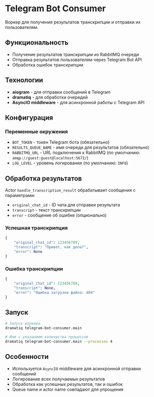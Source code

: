 # Telegram Bot Consumer

Воркер для получения результатов транскрипции и отправки их пользователям.

## Функциональность

- Получение результатов транскрипции из RabbitMQ очереди
- Отправка результатов пользователям через Telegram Bot API
- Обработка ошибок транскрипции

## Технологии

- **aiogram** - для отправки сообщений в Telegram
- **dramatiq** - для обработки очередей
- **AsyncIO middleware** - для асинхронной работы с Telegram API

## Конфигурация

### Переменные окружения

- `BOT_TOKEN` - токен Telegram бота (обязательно)
- `RESULTS_QUEUE_NAME` - имя очереди для результатов (обязательно)
- `RABBITMQ_URL` - URL подключения к RabbitMQ (по умолчанию: `amqp://guest:guest@localhost:5672/`)
- `LOG_LEVEL` - уровень логирования (по умолчанию: `INFO`)

## Обработка результатов

Actor `handle_transcription_result` обрабатывает сообщения с параметрами:
- `original_chat_id` - ID чата для отправки результата
- `transcript` - текст транскрипции
- `error` - сообщение об ошибке (опционально)

### Успешная транскрипция
```python
{
    "original_chat_id": 123456789,
    "transcript": "Привет, как дела?",
    "error": None
}
```

### Ошибка транскрипции
```python
{
    "original_chat_id": 123456789,
    "transcript": None,
    "error": "Ошибка загрузки файла: 404"
}
```

## Запуск

```bash
# Запуск воркера
dramatiq telegram-bot-consumer.main

# Или с указанием количества процессов
dramatiq telegram-bot-consumer.main --processes 4
```

## Особенности

- Используется `AsyncIO` middleware для асинхронной отправки сообщений
- Логирование всех получаемых результатов
- Обработка как успешных результатов, так и ошибок
- Queue name и actor name совпадают для упрощения 